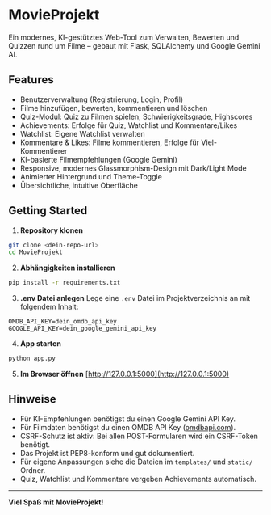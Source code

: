 # MovieProjekt

Ein modernes, KI-gestütztes Web-Tool zum Verwalten, Bewerten und Quizzen rund um Filme – gebaut mit Flask, SQLAlchemy und Google Gemini AI.

## Features

- Benutzerverwaltung (Registrierung, Login, Profil)
- Filme hinzufügen, bewerten, kommentieren und löschen
- Quiz-Modul: Quiz zu Filmen spielen, Schwierigkeitsgrade, Highscores
- Achievements: Erfolge für Quiz, Watchlist und Kommentare/Likes
- Watchlist: Eigene Watchlist verwalten
- Kommentare & Likes: Filme kommentieren, Erfolge für Viel-Kommentierer
- KI-basierte Filmempfehlungen (Google Gemini)
- Responsive, modernes Glassmorphism-Design mit Dark/Light Mode
- Animierter Hintergrund und Theme-Toggle
- Übersichtliche, intuitive Oberfläche

## Getting Started

1. **Repository klonen**
```bash
git clone <dein-repo-url>
cd MovieProjekt
```
2. **Abhängigkeiten installieren**
```bash
pip install -r requirements.txt
```
3. **.env Datei anlegen**
Lege eine `.env` Datei im Projektverzeichnis an mit folgendem Inhalt:
```
OMDB_API_KEY=dein_omdb_api_key
GOOGLE_API_KEY=dein_google_gemini_api_key
```
4. **App starten**
```bash
python app.py
```
5. **Im Browser öffnen**
[http://127.0.0.1:5000](http://127.0.0.1:5000)

## Hinweise
- Für KI-Empfehlungen benötigst du einen Google Gemini API Key.
- Für Filmdaten benötigst du einen OMDB API Key ([omdbapi.com](https://www.omdbapi.com/apikey.aspx)).
- CSRF-Schutz ist aktiv: Bei allen POST-Formularen wird ein CSRF-Token benötigt.
- Das Projekt ist PEP8-konform und gut dokumentiert.
- Für eigene Anpassungen siehe die Dateien im `templates/` und `static/` Ordner.
- Quiz, Watchlist und Kommentare vergeben Achievements automatisch.

---
**Viel Spaß mit MovieProjekt!**
